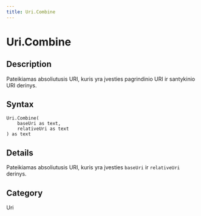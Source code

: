 ```yaml
---
title: Uri.Combine
---
```


# Uri.Combine


## Description

Pateikiamas absoliutusis URI, kuris yra įvesties pagrindinio URI ir santykinio URI derinys.


## Syntax

```powerquery
Uri.Combine(
    baseUri as text,
    relativeUri as text
) as text
```


## Details

Pateikiamas absoliutusis URI, kuris yra įvesties <code>baseUri</code> ir <code>relativeUri</code> derinys.



## Category
Uri
